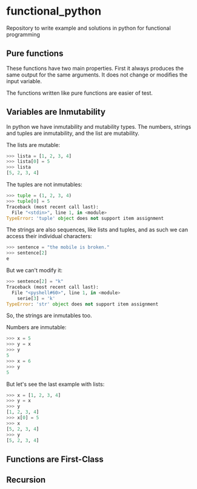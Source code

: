 # functional_python

Repository to write example and solutions in python for functional programming

## Pure functions

These functions have two main properties. First it always produces the same output for the same arguments. It does not change or modifies the input variable.

The functions written like pure functions are easier of test.

## Variables are Inmutability

In python we have inmutability and mutability types.
The numbers, strings and tuples are inmutability, and the list are mutability.

The lists are mutable:

```python
>>> lista = [1, 2, 3, 4]
>>> lista[0] = 5
>>> lista
[5, 2, 3, 4]
```

The tuples are not inmutables:

```python
>>> tuple = (1, 2, 3, 4)
>>> tuple[0] = 5
Traceback (most recent call last):
  File "<stdin>", line 1, in <module>
TypeError: 'tuple' object does not support item assignment
```

The strings are also sequences, like lists and tuples, and as such we can access their individual characters:

```python
>>> sentence = "the mobile is broken."
>>> sentence[2]
e
```

But we can't modify it:

```python
>>> sentence[2] = "k"
Traceback (most recent call last):
  File "<pyshell#60>", line 1, in <module>
    serie[3] = 'k'
TypeError: 'str' object does not support item assignment
```

So, the strings are inmutables too.

Numbers are inmutable:

```python
>>> x = 5
>>> y = x
>>> y
5
>>> x = 6
>>> y
5
```

But let's see the last example with lists:

```python
>>> x = [1, 2, 3, 4]
>>> y = x
>>> y
[1, 2, 3, 4]
>>> x[0] = 5
>>> x
[5, 2, 3, 4]
>>> y
[5, 2, 3, 4]
```

## Functions are First-Class

## Recursion